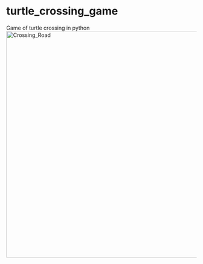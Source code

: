 # turtle_crossing_game
Game of turtle crossing in python
<img width="600" alt="Crossing_Road" src="https://user-images.githubusercontent.com/57043715/160304911-86c597b4-4cf8-4b7a-9dd1-788cf2081634.png">
